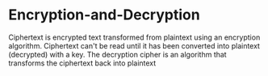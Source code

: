 # Encryption-and-Decryption
Ciphertext is encrypted text transformed from plaintext using an encryption algorithm. Ciphertext can't be read until it has been converted into  plaintext (decrypted) with a key. The decryption cipher is an algorithm that transforms the ciphertext back into plaintext
